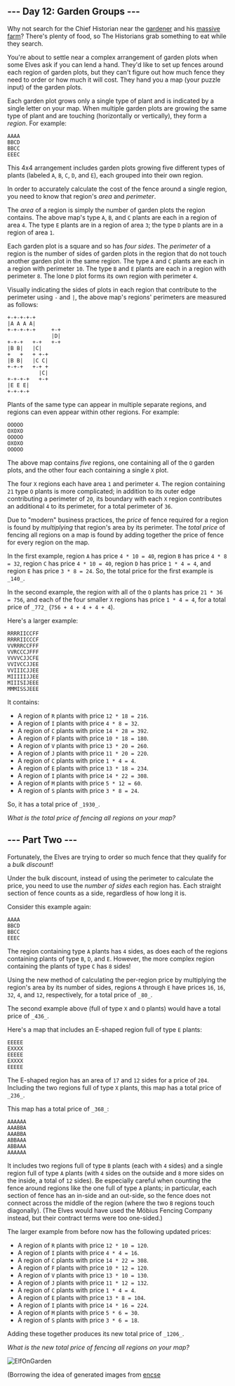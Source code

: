 ## --- Day 12: Garden Groups ---


Why not search for the Chief Historian near the  [gardener](https://adventofcode.com/2023/day/5)  and his  [massive farm](https://adventofcode.com/2023/day/21)? There's plenty of food, so The Historians grab something to eat while they search.

You're about to settle near a complex arrangement of garden plots when some Elves ask if you can lend a hand. They'd like to set up  fences  around each region of garden plots, but they can't figure out how much fence they need to order or how much it will cost. They hand you a map (your puzzle input) of the garden plots.

Each garden plot grows only a single type of plant and is indicated by a single letter on your map. When multiple garden plots are growing the same type of plant and are touching (horizontally or vertically), they form a  _region_. For example:

```
AAAA
BBCD
BBCC
EEEC

```

This 4x4 arrangement includes garden plots growing five different types of plants (labeled  `A`,  `B`,  `C`,  `D`, and  `E`), each grouped into their own region.

In order to accurately calculate the cost of the fence around a single region, you need to know that region's  _area_  and  _perimeter_.

The  _area_  of a region is simply the number of garden plots the region contains. The above map's type  `A`,  `B`, and  `C`  plants are each in a region of area  `4`. The type  `E`  plants are in a region of area  `3`; the type  `D`  plants are in a region of area  `1`.

Each garden plot is a square and so has  _four sides_. The  _perimeter_  of a region is the number of sides of garden plots in the region that do not touch another garden plot in the same region. The type  `A`  and  `C`  plants are each in a region with perimeter  `10`. The type  `B`  and  `E`  plants are each in a region with perimeter  `8`. The lone  `D`  plot forms its own region with perimeter  `4`.

Visually indicating the sides of plots in each region that contribute to the perimeter using  `-`  and  `|`, the above map's regions' perimeters are measured as follows:

```
+-+-+-+-+
|A A A A|
+-+-+-+-+     +-+
              |D|
+-+-+   +-+   +-+
|B B|   |C|
+   +   + +-+
|B B|   |C C|
+-+-+   +-+ +
          |C|
+-+-+-+   +-+
|E E E|
+-+-+-+

```

Plants of the same type can appear in multiple separate regions, and regions can even appear within other regions. For example:

```
OOOOO
OXOXO
OOOOO
OXOXO
OOOOO

```

The above map contains  _five_  regions, one containing all of the  `O`  garden plots, and the other four each containing a single  `X`  plot.

The four  `X`  regions each have area  `1`  and perimeter  `4`. The region containing  `21`  type  `O`  plants is more complicated; in addition to its outer edge contributing a perimeter of  `20`, its boundary with each  `X`  region contributes an additional  `4`  to its perimeter, for a total perimeter of  `36`.

Due to "modern" business practices, the  _price_  of fence required for a region is found by  _multiplying_  that region's area by its perimeter. The  _total price_  of fencing all regions on a map is found by adding together the price of fence for every region on the map.

In the first example, region  `A`  has price  `4 * 10 = 40`, region  `B`  has price  `4 * 8 = 32`, region  `C`  has price  `4 * 10 = 40`, region  `D`  has price  `1 * 4 = 4`, and region  `E`  has price  `3 * 8 = 24`. So, the total price for the first example is  `_140_`.

In the second example, the region with all of the  `O`  plants has price  `21 * 36 = 756`, and each of the four smaller  `X`  regions has price  `1 * 4 = 4`, for a total price of  `_772_`  (`756 + 4 + 4 + 4 + 4`).

Here's a larger example:

```
RRRRIICCFF
RRRRIICCCF
VVRRRCCFFF
VVRCCCJFFF
VVVVCJJCFE
VVIVCCJJEE
VVIIICJJEE
MIIIIIJJEE
MIIISIJEEE
MMMISSJEEE

```

It contains:

-   A region of  `R`  plants with price  `12 * 18 = 216`.
-   A region of  `I`  plants with price  `4 * 8 = 32`.
-   A region of  `C`  plants with price  `14 * 28 = 392`.
-   A region of  `F`  plants with price  `10 * 18 = 180`.
-   A region of  `V`  plants with price  `13 * 20 = 260`.
-   A region of  `J`  plants with price  `11 * 20 = 220`.
-   A region of  `C`  plants with price  `1 * 4 = 4`.
-   A region of  `E`  plants with price  `13 * 18 = 234`.
-   A region of  `I`  plants with price  `14 * 22 = 308`.
-   A region of  `M`  plants with price  `5 * 12 = 60`.
-   A region of  `S`  plants with price  `3 * 8 = 24`.

So, it has a total price of  `_1930_`.

_What is the total price of fencing all regions on your map?_


## --- Part Two ---

Fortunately, the Elves are trying to order so much fence that they qualify for a  _bulk discount_!

Under the bulk discount, instead of using the perimeter to calculate the price, you need to use the  _number of sides_  each region has. Each straight section of fence counts as a side, regardless of how long it is.

Consider this example again:

```
AAAA
BBCD
BBCC
EEEC

```

The region containing type  `A`  plants has  `4`  sides, as does each of the regions containing plants of type  `B`,  `D`, and  `E`. However, the more complex region containing the plants of type  `C`  has  `8`  sides!

Using the new method of calculating the per-region price by multiplying the region's area by its number of sides, regions  `A`  through  `E`  have prices  `16`,  `16`,  `32`,  `4`, and  `12`, respectively, for a total price of  `_80_`.

The second example above (full of type  `X`  and  `O`  plants) would have a total price of  `_436_`.

Here's a map that includes an E-shaped region full of type  `E`  plants:

```
EEEEE
EXXXX
EEEEE
EXXXX
EEEEE

```

The E-shaped region has an area of  `17`  and  `12`  sides for a price of  `204`. Including the two regions full of type  `X`  plants, this map has a total price of  `_236_`.

This map has a total price of  `_368_`:

```
AAAAAA
AAABBA
AAABBA
ABBAAA
ABBAAA
AAAAAA

```

It includes two regions full of type  `B`  plants (each with  `4`  sides) and a single region full of type  `A`  plants (with  `4`  sides on the outside and  `8`  more sides on the inside, a total of  `12`  sides). Be especially careful when counting the fence around regions like the one full of type  `A`  plants; in particular, each section of fence has an in-side and an out-side, so the fence does not connect across the middle of the region (where the two  `B`  regions touch diagonally). (The Elves would have used the Möbius Fencing Company instead, but their contract terms were too one-sided.)

The larger example from before now has the following updated prices:

-   A region of  `R`  plants with price  `12 * 10 = 120`.
-   A region of  `I`  plants with price  `4 * 4 = 16`.
-   A region of  `C`  plants with price  `14 * 22 = 308`.
-   A region of  `F`  plants with price  `10 * 12 = 120`.
-   A region of  `V`  plants with price  `13 * 10 = 130`.
-   A region of  `J`  plants with price  `11 * 12 = 132`.
-   A region of  `C`  plants with price  `1 * 4 = 4`.
-   A region of  `E`  plants with price  `13 * 8 = 104`.
-   A region of  `I`  plants with price  `14 * 16 = 224`.
-   A region of  `M`  plants with price  `5 * 6 = 30`.
-   A region of  `S`  plants with price  `3 * 6 = 18`.

Adding these together produces its new total price of  `_1206_`.

_What is the new total price of fencing all regions on your map?_

![ElfOnGarden](https://github.com/user-attachments/assets/a281bfd6-4782-423a-b3b0-5ae4727ac78f)

(Borrowing the idea of generated images from [encse](https://github.com/encse) 
